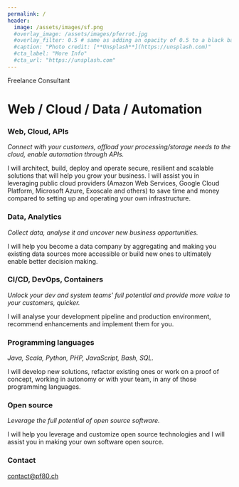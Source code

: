 ```yaml
---
permalink: /
header:
  image: /assets/images/sf.png
  #overlay_image: /assets/images/pferrot.jpg
  #overlay_filter: 0.5 # same as adding an opacity of 0.5 to a black background
  #caption: "Photo credit: [**Unsplash**](https://unsplash.com)"
  #cta_label: "More Info"
  #cta_url: "https://unsplash.com"
---
```



Freelance Consultant

# Web / Cloud / Data / Automation

### Web, Cloud, APIs
*Connect with your customers, offload your processing/storage needs to the cloud, enable automation through APIs.*

I will architect, build, deploy and operate secure, resilient and scalable solutions that will help you grow your business. I will assist you in leveraging public cloud providers (Amazon Web Services, Google Cloud Platform, Microsoft Azure, Exoscale and others) to save time and money compared to setting up and operating your own infrastructure. 

### Data, Analytics

*Collect data, analyse it and uncover new business opportunities.*

I will help you become a data company by aggregating and making you existing data sources more accessible or build new ones to ultimately enable better decision making.

### CI/CD, DevOps, Containers

*Unlock your dev and system teams’ full potential and provide more value to your customers, quicker.*

I will analyse your development pipeline and production environment, recommend enhancements and implement them for you.

### Programming languages

*Java, Scala, Python, PHP, JavaScript, Bash, SQL.*

I will develop new solutions, refactor existing ones or work on a proof of concept, working in autonomy or with your team, in any of those programming languages.

### Open source

*Leverage the full potential of open source software.*

I will help you leverage and customize open source technologies and I will assist you in making your own software open source.

### Contact
[contact@pf80.ch](mailto:contact@pf80.ch)